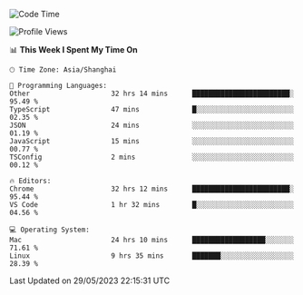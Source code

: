 <!--START_SECTION:waka-->
![Code Time](http://img.shields.io/badge/Code%20Time-728%20hrs%2045%20mins-blue)

![Profile Views](http://img.shields.io/badge/Profile%20Views-1-blue)

📊 **This Week I Spent My Time On** 

```text
🕑︎ Time Zone: Asia/Shanghai

💬 Programming Languages: 
Other                    32 hrs 14 mins      ████████████████████████░   95.49 % 
TypeScript               47 mins             █░░░░░░░░░░░░░░░░░░░░░░░░   02.35 % 
JSON                     24 mins             ░░░░░░░░░░░░░░░░░░░░░░░░░   01.19 % 
JavaScript               15 mins             ░░░░░░░░░░░░░░░░░░░░░░░░░   00.77 % 
TSConfig                 2 mins              ░░░░░░░░░░░░░░░░░░░░░░░░░   00.12 % 

🔥 Editors: 
Chrome                   32 hrs 12 mins      ████████████████████████░   95.44 % 
VS Code                  1 hr 32 mins        █░░░░░░░░░░░░░░░░░░░░░░░░   04.56 % 

💻 Operating System: 
Mac                      24 hrs 10 mins      ██████████████████░░░░░░░   71.61 % 
Linux                    9 hrs 35 mins       ███████░░░░░░░░░░░░░░░░░░   28.39 % 
```


 Last Updated on 29/05/2023 22:15:31 UTC
<!--END_SECTION:waka-->